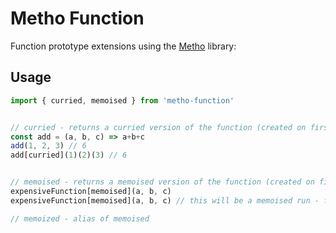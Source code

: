 # Metho Function

Function prototype extensions using the [Metho](https://github.com/jonrandy/metho) library:

## Usage

```js
import { curried, memoised } from 'metho-function'


// curried - returns a curried version of the function (created on first access)
const add = (a, b, c) => a+b+c
add(1, 2, 3) // 6
add[curried](1)(2)(3) // 6


// memoised - returns a memoised version of the function (created on first access)
expensiveFunction[memoised](a, b, c)
expensiveFunction[memoised](a, b, c) // this will be a memoised run - faster

// memoized - alias of memoised

```
